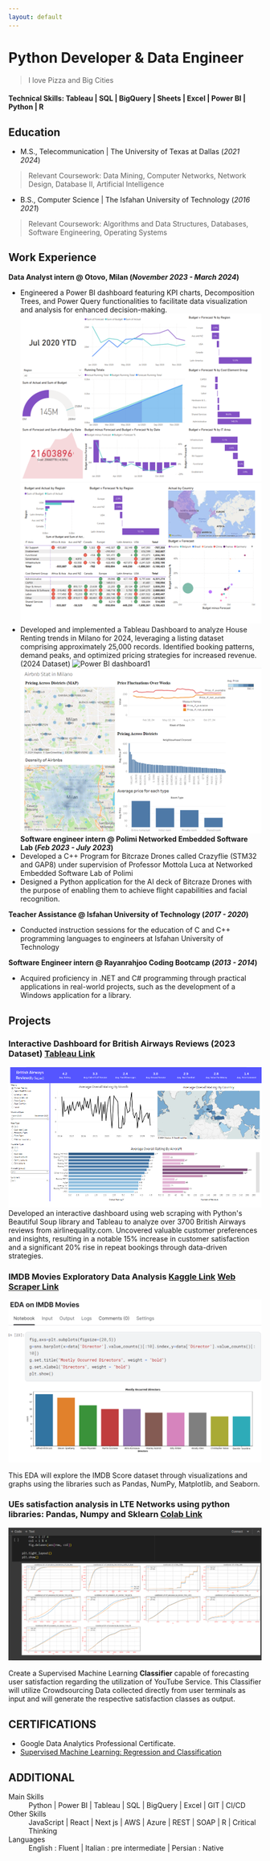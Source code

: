 ```yaml
---
layout: default
---
```

# Python Developer & Data Engineer
> I love Pizza and Big Cities

#### Technical Skills: Tableau | SQL | BigQuery | Sheets | Excel | Power BI | Python | R

## Education
- M.S., Telecommunication	| The University of Texas at Dallas (_2021 2024_)
> Relevant Coursework: Data Mining, Computer Networks, Network Design, Database II, Artificial Intelligence


- B.S., Computer Science | The Isfahan University of Technology (_2016 2021_)
> Relevant Coursework: Algorithms and Data Structures, Databases, Software Engineering, Operating Systems 

## Work Experience
**Data Analyst intern @ Otovo, Milan   (_November 2023 - March 2024_)**
- Engineered a Power BI dashboard featuring KPI charts, Decomposition Trees, and Power Query functionalities to facilitate data visualization and analysis for enhanced decision-making.
![Power BI dashboard1](/assets/img/itspendimage1.PNG)
![Power BI dashboard2](/assets/img/itspendimage2.PNG)
- Developed and implemented a Tableau Dashboard to analyze House Renting trends in Milano for 2024, leveraging a listing dataset comprising approximately 25,000 records. Identified booking patterns, demand peaks, and optimized pricing strategies for increased revenue. (2024 Dataset)
![Power BI dashboard1](https://public.tableau.com/app/profile/sajjad.goudarzi/viz/AnalysisofAirbnbinMilano2024/Dashboard1)
![Airbnb dashboard](/assets/img/airbnb_dash.PNG)
**Software engineer intern @ Polimi Networked Embedded Software Lab  (_Feb 2023 - July 2023_)**
- Developed a C++ Program for Bitcraze Drones called Crazyflie (STM32 and GAP8) under supervision of Professor Mottola Luca at Networked Embedded Software Lab of Polimi
- Designed a Python application for the AI deck of Bitcraze Drones with the purpose of enabling them to achieve flight capabilities and facial recognition.

**Teacher Assistance @ Isfahan University of Technology (_2017 - 2020_)**
- Conducted instruction sessions for the education of C and C++ programming languages to engineers at Isfahan University of Technology

**Software Engineer intern @ Rayanrahjoo Coding Bootcamp (_2013 - 2014_)**
- Acquired proficiency in .NET and C# programming through practical applications in real-world projects, such as the development of a Windows application for a library.


## Projects
### Interactive Dashboard for British Airways Reviews (2023 Dataset) [Tableau Link](https://public.tableau.com/app/profile/sajjad.goudarzi/viz/Biritish_Airways_Reviews_2023/Dashboard1)
![BA dashboard](/assets/img/ba_reviews_dash.PNG)
Developed an interactive dashboard using web scraping with Python's Beautiful Soup library and Tableau to analyze over 3700 British Airways reviews from airlinequality.com. Uncovered valuable customer preferences and insights, resulting in a notable 15% increase in customer satisfaction and a significant 20% rise in repeat bookings through data-driven strategies.



### IMDB Movies Exploratory Data Analysis [Kaggle Link](https://www.kaggle.com/code/sajjad2goudarzi/eda-on-imdb-movies) [Web Scraper Link](https://www.kaggle.com/sajjad2goudarzi/web-scraping-on-airlinequality-using-beautifulsoup)
![IMDB eda](/assets/img/IMDB_p1.PNG)

This EDA will explore the IMDB Score dataset through visualizations and graphs using the libraries such as Pandas, NumPy, Matplotlib, and Seaborn.


### UEs satisfaction analysis in LTE Networks using python libraries: Pandas, Numpy and Sklearn [Colab Link](https://colab.research.google.com/drive/1_ZEKnJM_po6nMygCTDeFGpglsFbxpo0V?usp=sharing)
![LTE Networks Classifier](/assets/img/mrn_p1.PNG)

Create a Supervised Machine Learning **Classifier** capable of forecasting user satisfaction regarding the utilization of YouTube Service. This Classifier will utilize Crowdsourcing Data collected directly from user terminals as input and will generate the respective satisfaction classes as output.



## CERTIFICATIONS
- Google Data Analytics Professional Certificate.
- [Supervised Machine Learning: Regression and Classification](https://www.coursera.org/account/accomplishments/verify/RJGKP7MEL6XP)


## ADDITIONAL

<dl>
<dt>Main Skills</dt>
<dd>Python | Power BI | Tableau | SQL | BigQuery | Excel | GIT | CI/CD</dd>
<dt>Other Skills</dt>
<dd>JavaScript | React | Next js | AWS | Azure | REST | SOAP | R | Critical Thinking</dd>
<dt>Languages </dt>
<dd>English : Fluent | Italian : pre intermediate | Persian : Native</dd>
</dl>